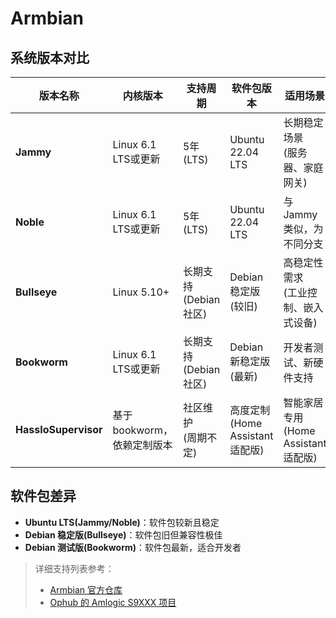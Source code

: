 # Armbian
## 系统版本对比

| 版本名称         | 内核版本               | 支持周期               | 软件包版本               | 适用场景                                 |
|------------------|------------------------|------------------------|--------------------------|------------------------------------------|
| **Jammy**        | Linux 6.1 LTS或更新  | 5年 (LTS)  | Ubuntu 22.04 LTS       | 长期稳定场景<br>(服务器、家庭网关)            |
| **Noble**        | Linux 6.1 LTS或更新  | 5年 (LTS) | Ubuntu 22.04 LTS        |  与 Jammy 类似，为不同分支       |
| **Bullseye**     | Linux 5.10+ | 长期支持<br>(Debian社区)  | Debian 稳定版(较旧)    | 高稳定性需求<br>(工业控制、嵌入式设备)     |
| **Bookworm**     | Linux 6.1 LTS或更新   | 长期支持<br>(Debian社区)  | Debian 新稳定版(最新)  | 开发者测试、新硬件支持                   |
| **HassIoSupervisor** | 基于bookworm，依赖定制版本       | 社区维护<br>(周期不定)   | 高度定制<br>(Home Assistant 适配版) | 智能家居专用<br>(Home Assistant 适配版)    |

## 软件包差异
   - **Ubuntu LTS(Jammy/Noble)**：软件包较新且稳定
   - **Debian 稳定版(Bullseye)**：软件包旧但兼容性极佳
   - **Debian 测试版(Bookworm)**：软件包最新，适合开发者
> 详细支持列表参考：  
> - [Armbian 官方仓库](https://github.com/armbian)  
> - [Ophub 的 Amlogic S9XXX 项目](https://github.com/ophub/amlogic-s9xxx-armbian)
